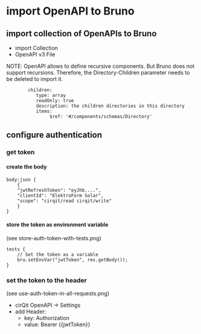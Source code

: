 # import OpenAPI to Bruno

 ## import collection of OpenAPIs to Bruno
* import Collection
* OpenAPI v3 File

NOTE: OpenAPI allows to define recursive components. But Bruno does not support recursions. Therefore,
the Directory-Children parameter needs to be deleted to import it.

```aiignore
        children:
           type: array
           readOnly: true
           description: the children directories in this directory
           items:
                $ref: '#/components/schemas/Directory'
```

## configure authentication
### get token
#### create the body 
```aiignore
body:json {
    {
    "jwtRefreshToken": "eyJhb....",
    "clientId": "ElektroForm Solar",
    "scope": "cirqit/read cirqit/write"
    }
}

```

#### store the token as environment variable
(see store-auth-token-with-tests.png)

```aiignore 
tests {
    // Set the token as a variable
    bru.setEnvVar("jwtToken", res.getBody());
}
```

### set the token to the header
(see use-auth-token-in-all-requests.png)

* cirQit OpenAPI -> Settings
* add Header:
    * key: Authorization
    * value: Bearer {{jwtToken}}
